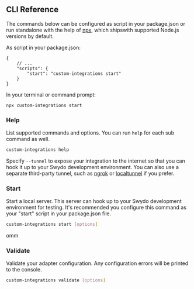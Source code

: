 ## CLI Reference

The commands below can be configured as script in your package.json or run standalone with the help 
of [npx](https://www.npmjs.com/package/npx), which shipswith supported Node.js versions by default.

As script in your package.json:
```
{
    // ...
    "scripts": {
        "start": "custom-integrations start"
    }
}
```

In your terminal or command prompt:
```
npx custom-integrations start
```

### Help

List supported commands and options. You can run `help` for each sub command as well.

```bash
custom-integrations help
```

Specify `--tunnel` to expose your integration to the internet so that you can hook it up to your Swydo development
environment. You can also use a separate third-party tunnel, such as [ngrok](https://ngrok.com/)
or [localtunnel](https://github.com/localtunnel/localtunnel) if you prefer.

### Start

Start a local server. This server can hook up to your Swydo development environment for testing. It's recommended
you configure this command as your "start" script in your package.json file.

```bash
custom-integrations start [options]
```
omm
### Validate

Validate your adapter configuration. Any configuration errors will be printed to the console.

```bash
custom-integrations validate [options]
```
